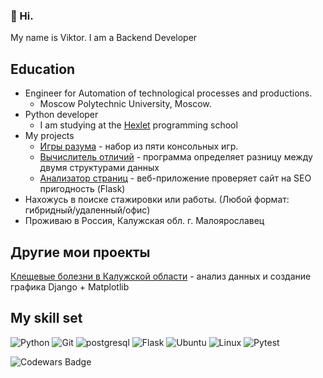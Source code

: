 ### 👋 Hi.

My name is Viktor. I am a Backend Developer
## Education
- Engineer for Automation of technological processes and productions.
  - Moscow Polytechnic University, Moscow.
- Python developer
  - I am studying at the [Hexlet](https://ru.hexlet.io ) programming school
- My projects
  - [Игры разума](https://github.com/qffo/python-project-49) - набор из пяти консольных игр. 
  - [Вычислитель отличий](https://github.com/qffo/python-project-50) - программа определяет разницу между двумя структурами данных
  - [Анализатор страниц](https://github.com/qffo/python-project-83) - веб-приложение проверяет сайт на SEO пригодность (Flask)
- Нахожусь в поиске стажировки или работы. (Любой формат: гибридный/удаленный/офис)
- Проживаю в Россия, Калужская обл. г. Малоярославец

## Другие мои проекты
  [Клещевые болезни в Калужской области](https://github.com/qffo/rpn-seo-k) - анализ данных и создание графика Django	+ Matplotlib

## My skill set
![Python](https://img.shields.io/badge/Python-3776AB?style=for-the-badge&logo=python&logoColor=white)
![Git](https://img.shields.io/badge/git-%23F05033.svg?style=for-the-badge&logo=git&logoColor=white)
![postgresql](https://img.shields.io/badge/postgresql-336791?style=for-the-badge&logo=postgresql&logoColor=white)
![Flask](https://img.shields.io/badge/Flask-1b6d74?style=for-the-badge&logo=flask&logoColor=white)
![Ubuntu](https://img.shields.io/badge/Ubuntu-E95420?style=for-the-badge&logo=ubuntu&logoColor=white)
![Linux](https://img.shields.io/badge/Linux-FCC624?style=for-the-badge&logo=linux&logoColor=black)
![Pytest](https://img.shields.io/badge/-pytest-blue?style=for-the-badge&logo=pytest&logoColor=white)

![Codewars Badge](https://www.codewars.com/users/Viktor75/badges/micro)
